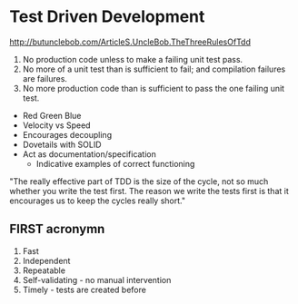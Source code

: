 # Test Driven Development
http://butunclebob.com/ArticleS.UncleBob.TheThreeRulesOfTdd
1. No production code unless to make a failing unit test pass.
2. No more of a unit test than is sufficient to fail; and compilation failures are failures.
3. No more production code than is sufficient to pass the one failing unit test.

- Red Green Blue
- Velocity vs Speed
- Encourages decoupling
- Dovetails with SOLID
- Act as documentation/specification
  - Indicative examples of correct functioning

"The really effective part of TDD is the size of the cycle, not so much whether you write the test first. The reason we write the tests first is that it encourages us to keep the cycles really short."

## FIRST acronymn
1. Fast
2. Independent
3. Repeatable
4. Self-validating - no manual intervention
5. Timely - tests are created before
